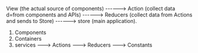 <!-- The actual flow of collecting and sending data to application is : -->

View (the actual source of components) 
    ------> Action (collect data d=from components and APIs)
        ------> Reducers (collect data from Actions and sends to Store) 
            ------> store (main application).



<!-- main files structure is:  -->

1. Components 
2. Containers
3. services 
        ---> Actions
        ---> Reducers
        ---> Constants